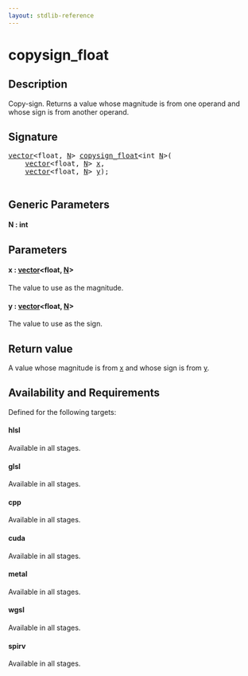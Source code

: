 ```yaml
---
layout: stdlib-reference
---
```


# copysign\_float

## Description

Copy-sign. Returns a value whose magnitude is from one operand and whose sign is from another operand.



## Signature 

<pre>
<a href="../types/vector/index.html" class="code_type">vector</a>&lt;<span class="code_keyword">float</span>, <a href="copysign_float.html#decl-N" class="code_var">N</a>&gt; <a href="copysign_float.html">copysign_float</a>&lt;<span class="code_keyword">int</span> <a href="copysign_float.html#decl-N" class="code_var">N</a>&gt;(
    <a href="../types/vector/index.html" class="code_type">vector</a>&lt;<span class="code_keyword">float</span>, <a href="copysign_float.html#decl-N" class="code_var">N</a>&gt; <a href="copysign_float.html#decl-x" class="code_param">x</a>,
    <a href="../types/vector/index.html" class="code_type">vector</a>&lt;<span class="code_keyword">float</span>, <a href="copysign_float.html#decl-N" class="code_var">N</a>&gt; <a href="copysign_float.html#decl-y" class="code_param">y</a>);

</pre>

## Generic Parameters

####  <a id="decl-N"></a>N  : int

## Parameters

####  <a id="decl-x"></a>x  : [vector](../types/vector/index.html)\<float, [N](../types/vector/index.html#decl-N)\>
The value to use as the magnitude.

####  <a id="decl-y"></a>y  : [vector](../types/vector/index.html)\<float, [N](../types/vector/index.html#decl-N)\>
The value to use as the sign.


## Return value
A value whose magnitude is from <span class='code'><a href="copysign_float.html#decl-x" class="code_param">x</a></span> and whose sign is from <span class='code'><a href="copysign_float.html#decl-y" class="code_param">y</a></span>.


## Availability and Requirements

Defined for the following targets:

#### hlsl
Available in all stages.

#### glsl
Available in all stages.

#### cpp
Available in all stages.

#### cuda
Available in all stages.

#### metal
Available in all stages.

#### wgsl
Available in all stages.

#### spirv
Available in all stages.



